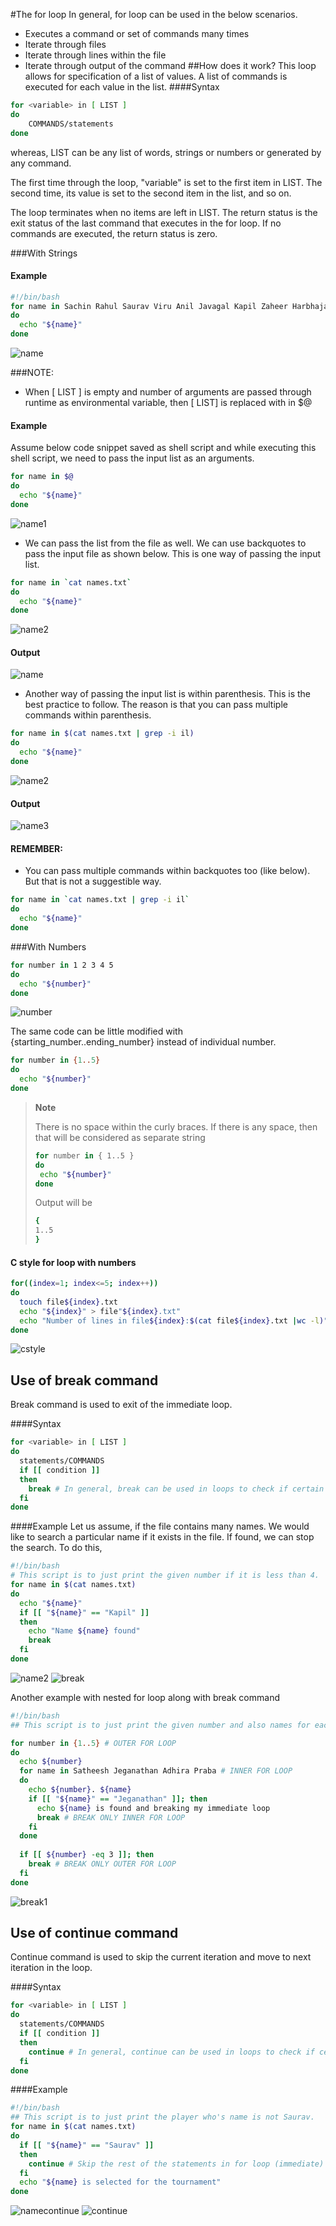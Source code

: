 #The for loop
In general, for loop can be used in the below scenarios.
* Executes a command or set of commands many times
* Iterate through files
* Iterate through lines within the file
* Iterate through output of the command 
##How does it work?
This loop allows for specification of a list of values. A list of commands is executed for each value in the list.
####Syntax
```bash
for <variable> in [ LIST ] 
do 
    COMMANDS/statements
done
```
whereas,
LIST can be any list of words, strings or numbers or generated by any command. 

The first time through the loop, "variable" is set to the first item in LIST. 
The second time, its value is set to the second item in the list, and so on. 

The loop terminates when no items are left in LIST. The return status is the exit status of the last command that executes in the for loop. 
If no commands are executed, the return status is zero.

###With Strings

#### Example
```bash
#!/bin/bash
for name in Sachin Rahul Saurav Viru Anil Javagal Kapil Zaheer Harbhajan
do
  echo "${name}"
done
```
![name](../assets/name.jpg)

###NOTE:
* When [ LIST ] is empty and number of arguments are passed through runtime as environmental variable, then
[ LIST] is replaced with in $@ 

#### Example
Assume below code snippet saved as shell script and while executing this shell script, we need to pass the input list as an arguments.
```bash
for name in $@
do
  echo "${name}"
done
```
![name1](../assets/name1.jpg)

* We can pass the list from the file as well. We can use backquotes to pass the input file as shown below. This is one way of passing the input list.
```bash
for name in `cat names.txt`
do
  echo "${name}"
done
```
![name2](../assets/name2.jpg)
#### Output
![name](../assets/name.jpg)

* Another way of passing the input list is within parenthesis. This is the best practice to follow. The reason is that you can pass multiple commands within parenthesis.
```bash
for name in $(cat names.txt | grep -i il)
do
  echo "${name}"
done
```
![name2](../assets/name2.jpg)
#### Output
![name3](../assets/name3.jpg)

#### REMEMBER: 
* You can pass multiple commands within backquotes too (like below). But that is not a suggestible way.
```bash
for name in `cat names.txt | grep -i il`
do
  echo "${name}"
done
```

###With Numbers
```bash
for number in 1 2 3 4 5
do
  echo "${number}"
done
```
![number](../assets/number.jpg)

The same code can be little modified with {starting_number..ending_number} instead of individual number.
```bash
for number in {1..5}
do
  echo "${number}"
done
```
> **Note**
> 
> There is no space within the curly braces. If there is any space, then that will be considered as separate string
>
> ```bash
> for number in { 1..5 }
> do
>  echo "${number}"
> done
> ```
> 
> Output will be
> 
> ```bash
> {
> 1..5
> }
> ```

#### C style for loop with numbers
```bash
for((index=1; index<=5; index++))
do
  touch file${index}.txt
  echo "${index}" > file"${index}.txt"
  echo "Number of lines in file${index}:$(cat file${index}.txt |wc -l)"
done
```
![cstyle](../assets/cstyle.jpg)

## Use of break command
Break command is used to exit of the immediate loop.

####Syntax
```bash
for <variable> in [ LIST ]
do
  statements/COMMANDS
  if [[ condition ]]
  then
    break # In general, break can be used in loops to check if certain condition is met. If the condition is met, then exit of the loop
  fi
done
```
####Example
Let us assume, if the file contains many names. We would like to search a particular name if it exists in the file. If found, we can stop the search.
To do this,
```bash
#!/bin/bash
# This script is to just print the given number if it is less than 4.
for name in $(cat names.txt)
do
  echo "${name}"
  if [[ "${name}" == "Kapil" ]]
  then
    echo "Name ${name} found"
    break
  fi
done
```
![name2](../assets/name2.jpg)
![break](../assets/break.jpg)

Another example with nested for loop along with break command
```bash
#!/bin/bash
## This script is to just print the given number and also names for each number

for number in {1..5} # OUTER FOR LOOP
do
  echo ${number}
  for name in Satheesh Jeganathan Adhira Praba # INNER FOR LOOP
  do
    echo ${number}. ${name}
    if [[ "${name}" == "Jeganathan" ]]; then
      echo ${name} is found and breaking my immediate loop
      break # BREAK ONLY INNER FOR LOOP
    fi
  done
  
  if [[ ${number} -eq 3 ]]; then
    break # BREAK ONLY OUTER FOR LOOP
  fi
done
```
![break1](../assets/break1.jpg)

## Use of continue command
Continue command is used to skip the current iteration and move to next iteration in the loop.

####Syntax
```bash
for <variable> in [ LIST ]
do
  statements/COMMANDS
  if [[ condition ]]
  then
    continue # In general, continue can be used in loops to check if certain condition is met. If the condition is met, then skip that iteration 
  fi
done
```
####Example
```bash
#!/bin/bash
## This script is to just print the player who's name is not Saurav.
for name in $(cat names.txt)
do
  if [[ "${name}" == "Saurav" ]]
  then
    continue # Skip the rest of the statements in for loop (immediate)
  fi
  echo "${name} is selected for the tournament"
done
```
![namecontinue](../assets/name_continue.jpg)
![continue](../assets/continue.jpg)
